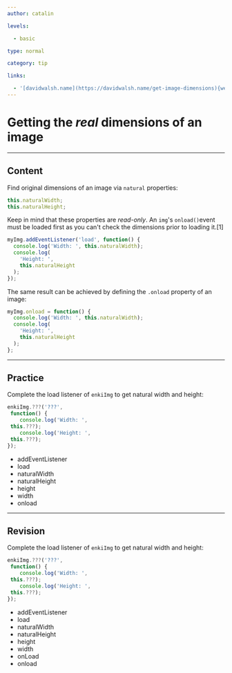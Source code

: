 ```yaml
---
author: catalin

levels:

  - basic

type: normal

category: tip

links:

  - '[davidwalsh.name](https://davidwalsh.name/get-image-dimensions){website}'
---
```


# Getting the _real_ dimensions of an image

---

## Content

Find original dimensions of an image via `natural` properties:

```javascript
this.naturalWidth;
this.naturalHeight;
```

Keep in mind that these properties are _read-only_.
An `img`'s `onload()`event must be loaded first as you can't check the dimensions prior to loading it.[1]

```javascript
myImg.addEventListener('load', function() {
  console.log('Width: ', this.naturalWidth);
  console.log(
    'Height: ',
    this.naturalHeight
  );
});
```

The same result can be achieved by defining the `.onload` property of an image:

```javascript
myImg.onload = function() {
  console.log('Width: ', this.naturalWidth);
  console.log(
    'Height: ',
    this.naturalHeight
  );
};
```

---

## Practice

Complete the load listener of `enkiImg` to get natural width and height:

```javascript
enkiImg.???('???',
 function() {
	console.log('Width: ',
 this.???);
	console.log('Height: ',
 this.???);
});
```

- addEventListener
- load
- naturalWidth
- naturalHeight
- height
- width
- onload

---

## Revision

Complete the load listener of `enkiImg` to get natural width and height:

```javascript
enkiImg.???('???',
 function() {
	console.log('Width: ',
 this.???);
	console.log('Height: ',
 this.???);
});
```

- addEventListener
- load
- naturalWidth
- naturalHeight
- height
- width
- onLoad
- onload
